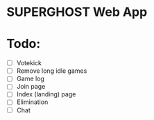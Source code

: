 # SUPERGHOST Web App

# Todo:
- [ ] Votekick
- [ ] Remove long idle games
- [ ] Game log
- [ ] Join page
- [ ] Index (landing) page
- [ ] Elimination
- [ ] Chat
